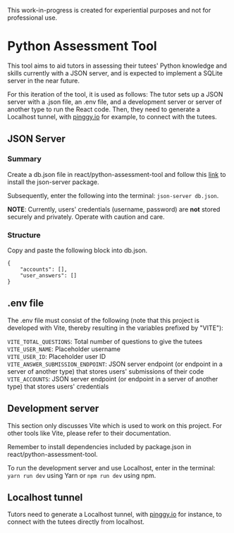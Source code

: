 This work-in-progress is created for experiential purposes and not for professional use.

# Python Assessment Tool

This tool aims to aid tutors in assessing their tutees' Python knowledge and skills currently with a JSON server, and is expected to implement a SQLite server in the near future.

For this iteration of the tool, it is used as follows: The tutor sets up a JSON server with a .json file, an .env file, and a development server or server of another type to run the React code. Then, they need to generate a Localhost tunnel, with [pinggy.io](https://pinggy.io/) for example, to connect with the tutees.

## JSON Server

### Summary

Create a db.json file in react/python-assessment-tool and follow this [link](https://www.npmjs.com/package/json-server) to install the json-server package.

Subsequently, enter the following into the terminal: `json-server db.json`.

**NOTE**: Currently, users' credentials (username, password) are **not** stored securely and privately. Operate with caution and care.

### Structure

Copy and paste the following block into db.json.

```
{
    "accounts": [],
    "user_answers": []
}
```

## .env file

The .env file must consist of the following (note that this project is developed with Vite, thereby resulting in the variables prefixed by "VITE"):

`VITE_TOTAL_QUESTIONS`: Total number of questions to give the tutees\
`VITE_USER_NAME`: Placeholder username\
`VITE_USER_ID`: Placeholder user ID\
`VITE_ANSWER_SUBMISSION_ENDPOINT`: JSON server endpoint (or endpoint in a server of another type) that stores users' submissions of their code\
`VITE_ACCOUNTS`: JSON server endpoint (or endpoint in a server of another type) that stores users' credentials

## Development server

This section only discusses Vite which is used to work on this project.
For other tools like Vite, please refer to their documentation.

Remember to install dependencies included by package.json in react/python-assessment-tool.

To run the development server and use Localhost, enter in the terminal: `yarn run dev` using Yarn or `npm run dev` using npm.

## Localhost tunnel

Tutors need to generate a Localhost tunnel, with [pinggy.io](https://pinggy.io/) for instance, to connect with the tutees directly from localhost.
